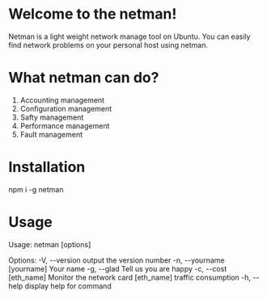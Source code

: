 # Welcome to the netman!

Netman is a light weight network manage tool on Ubuntu. You can easily find network problems on your personal host using netman.

# What netman can do?
1. Accounting management
2. Configuration management
3. Safty management
4. Performance management
5. Fault management

# Installation

npm i -g netman

# Usage

Usage: netman [options]

Options:
  -V, --version              output the version number
  -n, --yourname [yourname]  Your name
  -g, --glad                 Tell us you are happy
  -c, --cost [eth_name]      Monitor the network card [eth_name] traffic
                             consumption
  -h, --help                 display help for command

